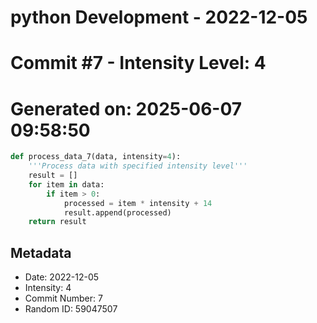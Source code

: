 ﻿# python Development - 2022-12-05
# Commit #7 - Intensity Level: 4
# Generated on: 2025-06-07 09:58:50
```python
def process_data_7(data, intensity=4):
    '''Process data with specified intensity level'''
    result = []
    for item in data:
        if item > 0:
            processed = item * intensity + 14
            result.append(processed)
    return result
```
## Metadata
- Date: 2022-12-05
- Intensity: 4
- Commit Number: 7
- Random ID: 59047507
